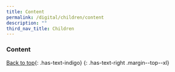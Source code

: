 ```yaml
---
title: Content
permalink: /digital/children/content
description: ""
third_nav_title: Children
---
```


### **Content**

[Back to top](#main-content){: .has-text-indigo}
{: .has-text-right .margin--top--xl}